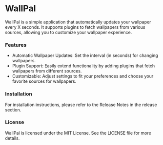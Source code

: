 # WallPal

WallPal is a simple application that automatically updates your wallpaper every X seconds. It supports plugins to fetch wallpapers from various sources, allowing you to customize your wallpaper experience.

### Features
- Automatic Wallpaper Updates: Set the interval (in seconds) for changing wallpapers.
- Plugin Support: Easily extend functionality by adding plugins that fetch wallpapers from different sources.
- Customizable: Adjust settings to fit your preferences and choose your favorite sources for wallpapers.

### Installation

For installation instructions, please refer to the Release Notes in the release section.

### License

WallPal is licensed under the MIT License. See the LICENSE file for more details.
